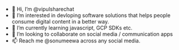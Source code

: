 - 👋 Hi, I’m @vipulsharechat
- 👀 I’m interested in devloping software solutions that helps people consume digital content in a better way.
- 🌱 I’m currently learning javascript, GCP SDKs etc.
- 💞️ I’m looking to collaborate on social media / communication apps
- 📫 Reach me @sonumeewa across any social media.

<!---
vipulsharechat/vipulsharechat is a ✨ special ✨ repository because its `README.md` (this file) appears on your GitHub profile.
You can click the Preview link to take a look at your changes.
--->
